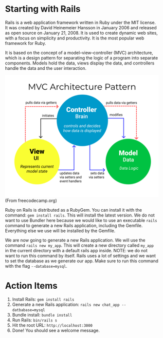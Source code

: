 # Starting with Rails

Rails is a web application framework written in Ruby under the MIT license. It was created by David Heinemeier Hansson in January 2006 and released as open source on January 21, 2008. It is used to create dynamic web sites, with a focus on simplicity and productivity. It is the most popular web framework for Ruby.

It is based on the concept of a model–view–controller (MVC) architecture, which is a design pattern for separating the logic of a program into separate components. Models hold the data, views display the data, and controllers handle the data and the user interaction.

<img alt="MVC Architecture Diagram" src="../images/mvc.png" height="400"><br>
(From freecodecamp.org)

Ruby on Rails is distributed as a RubyGem. You can install it with the command: `gem install rails`. This will install the latest version. We do not want to use Bundler here because we would like to use an executable `rails` command to generate a new Rails application, including the Gemfile. Everything else we use will be installed by the Gemfile.

We are now going to generate a new Rails application. We will use the command `rails new my_app`. This will create a new directory called `my_app` in the current directory with a default rails app inside. NOTE: we do not want to run this command by itself. Rails uses a lot of settings and we want to set the database as we generate our app. Make sure to run this command with the flag `--database=mysql`.

# Action Items

1. Install Rails: `gem install rails`
2. Generate a new Rails application:
   `rails new chat_app --datbabase=mysql`
3. Bundle install: `bundle install`
4. Run Rails: `bin/rails s`
5. Hit the root URL: `http://localhost:3000`
6. Done! You should see a welcome message.
